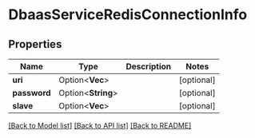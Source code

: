 # DbaasServiceRedisConnectionInfo

## Properties

Name | Type | Description | Notes
------------ | ------------- | ------------- | -------------
**uri** | Option<**Vec<String>**> |  | [optional]
**password** | Option<**String**> |  | [optional]
**slave** | Option<**Vec<String>**> |  | [optional]

[[Back to Model list]](../README.md#documentation-for-models) [[Back to API list]](../README.md#documentation-for-api-endpoints) [[Back to README]](../README.md)


